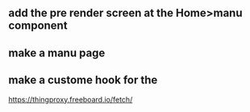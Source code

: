 ## add the pre render screen at the Home>manu component
## make a manu page
## make a custome hook for the

https://thingproxy.freeboard.io/fetch/